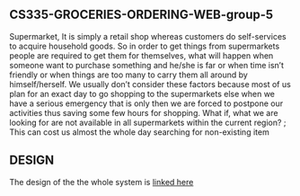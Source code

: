 ## CS335-GROCERIES-ORDERING-WEB-group-5

Supermarket, It is simply a retail shop whereas customers do self-services to acquire household goods. So in order to get things from supermarkets people are required to get them for themselves, what will happen when someone want to purchase something and he/she is far or when time isn’t friendly or when things are too many to carry them all around by himself/herself. We usually don’t consider these factors because most of us plan for an exact day to go shopping to the supermarkets else when we have a serious emergency that is only then we are forced to postpone our activities thus saving some few hours for shopping. What if, what we are looking for are not available in all supermarkets within the current region? ; This can cost us almost the whole day searching for non-existing item

## DESIGN
The design of the the whole system is [linked here](Design.md)
